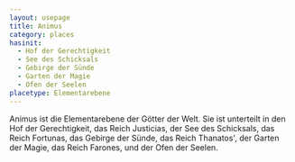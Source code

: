 ```yaml
---
layout: usepage
title: Animus
category: places
hasinit:
  - Hof der Gerechtigkeit
  - See des Schicksals
  - Gebirge der Sünde
  - Garten der Magie
  - Ofen der Seelen
placetype: Elementarebene
---
```


Animus ist die Elementarebene der Götter der Welt. Sie ist unterteilt in den Hof der Gerechtigkeit, das Reich Justicias,
der See des Schicksals, das Reich Fortunas, das Gebirge der Sünde, das Reich Thanatos', der Garten der Magie, das Reich
Farones, und der Ofen der Seelen.